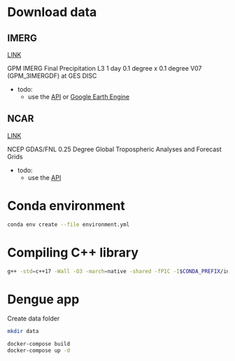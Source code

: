 # Download data

## IMERG

[LINK](https://search.earthdata.nasa.gov/)

GPM IMERG Final Precipitation L3 1 day 0.1 degree x 0.1 degree V07 (GPM_3IMERGDF) at GES DISC

- todo:
    * use the [API](https://gpm-api.readthedocs.io/en/latest/index.html) or [Google Earth Engine](https://developers.google.com/earth-engine/datasets/catalog/NASA_GPM_L3_IMERG_V07#description)

## NCAR

[LINK](https://rda.ucar.edu/datasets/d083003/)

NCEP GDAS/FNL 0.25 Degree Global Tropospheric Analyses and Forecast Grids

- todo:
    * use the [API](https://github.com/NCAR/rda-apps-clients/tree/main)

# Conda environment 

```bash
conda env create --file environment.yml
```

# Compiling C++ library

```bash
g++ -std=c++17 -Wall -O3 -march=native -shared -fPIC -I$CONDA_PREFIX/include/python3.8 -I$CONDA_PREFIX/include/ src/cpp/otero_precipitation_wrapper.cpp -o src/otero_precipitation_wrapper.so
```

# Dengue app

Create data folder

```bash
mkdir data
```

```bash
docker-compose build
docker-compose up -d
```
